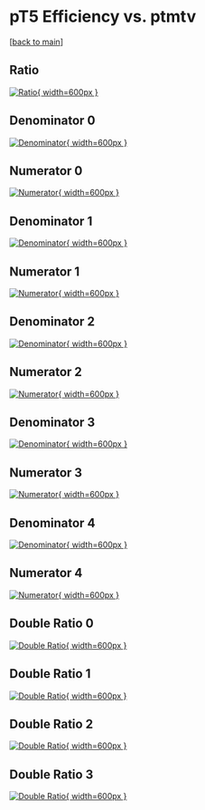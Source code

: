 # pT5 Efficiency vs. ptmtv

[[back to main](./)]



## Ratio

[![Ratio](../mtv/var/pT5_base_321_0_eff_ptmtv.png){ width=600px }](../mtv/var/pT5_base_321_0_eff_ptmtv.pdf)

## Denominator 0

[![Denominator](../mtv/den/pT5_base_321_0_eff_ptmtv_den0.png){ width=600px }](../mtv/den/pT5_base_321_0_eff_ptmtv_den0.pdf)

## Numerator 0

[![Numerator](../mtv/num/pT5_base_321_0_eff_ptmtv_num0.png){ width=600px }](../mtv/num/pT5_base_321_0_eff_ptmtv_num0.pdf)

## Denominator 1

[![Denominator](../mtv/den/pT5_base_321_0_eff_ptmtv_den1.png){ width=600px }](../mtv/den/pT5_base_321_0_eff_ptmtv_den1.pdf)

## Numerator 1

[![Numerator](../mtv/num/pT5_base_321_0_eff_ptmtv_num1.png){ width=600px }](../mtv/num/pT5_base_321_0_eff_ptmtv_num1.pdf)

## Denominator 2

[![Denominator](../mtv/den/pT5_base_321_0_eff_ptmtv_den2.png){ width=600px }](../mtv/den/pT5_base_321_0_eff_ptmtv_den2.pdf)

## Numerator 2

[![Numerator](../mtv/num/pT5_base_321_0_eff_ptmtv_num2.png){ width=600px }](../mtv/num/pT5_base_321_0_eff_ptmtv_num2.pdf)

## Denominator 3

[![Denominator](../mtv/den/pT5_base_321_0_eff_ptmtv_den3.png){ width=600px }](../mtv/den/pT5_base_321_0_eff_ptmtv_den3.pdf)

## Numerator 3

[![Numerator](../mtv/num/pT5_base_321_0_eff_ptmtv_num3.png){ width=600px }](../mtv/num/pT5_base_321_0_eff_ptmtv_num3.pdf)

## Denominator 4

[![Denominator](../mtv/den/pT5_base_321_0_eff_ptmtv_den4.png){ width=600px }](../mtv/den/pT5_base_321_0_eff_ptmtv_den4.pdf)

## Numerator 4

[![Numerator](../mtv/num/pT5_base_321_0_eff_ptmtv_num4.png){ width=600px }](../mtv/num/pT5_base_321_0_eff_ptmtv_num4.pdf)

## Double Ratio 0

[![Double Ratio](../mtv/ratio/pT5_base_321_0_eff_ptmtv_ratio0.png){ width=600px }](../mtv/ratio/pT5_base_321_0_eff_ptmtv_ratio0.pdf)

## Double Ratio 1

[![Double Ratio](../mtv/ratio/pT5_base_321_0_eff_ptmtv_ratio1.png){ width=600px }](../mtv/ratio/pT5_base_321_0_eff_ptmtv_ratio1.pdf)

## Double Ratio 2

[![Double Ratio](../mtv/ratio/pT5_base_321_0_eff_ptmtv_ratio2.png){ width=600px }](../mtv/ratio/pT5_base_321_0_eff_ptmtv_ratio2.pdf)

## Double Ratio 3

[![Double Ratio](../mtv/ratio/pT5_base_321_0_eff_ptmtv_ratio3.png){ width=600px }](../mtv/ratio/pT5_base_321_0_eff_ptmtv_ratio3.pdf)

